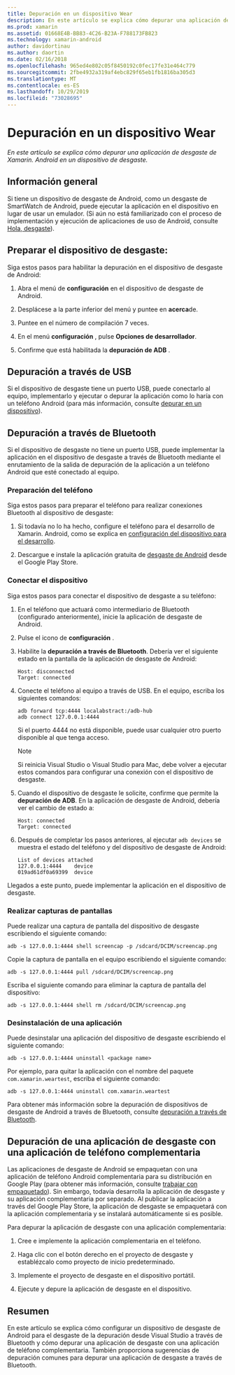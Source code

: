```yaml
---
title: Depuración en un dispositivo Wear
description: En este artículo se explica cómo depurar una aplicación de desgaste de Xamarin. Android en un dispositivo de desgaste.
ms.prod: xamarin
ms.assetid: 01668E4B-BB83-4C26-B23A-F788173FB823
ms.technology: xamarin-android
author: davidortinau
ms.author: daortin
ms.date: 02/16/2018
ms.openlocfilehash: 965ed4e802c05f8450192c0fec17fe31e464c779
ms.sourcegitcommit: 2fbe4932a319af4ebc829f65eb1fb1816ba305d3
ms.translationtype: MT
ms.contentlocale: es-ES
ms.lasthandoff: 10/29/2019
ms.locfileid: "73028695"
---
```

# <a name="debug-on-a-wear-device"></a>Depuración en un dispositivo Wear

_En este artículo se explica cómo depurar una aplicación de desgaste de Xamarin. Android en un dispositivo de desgaste._

## <a name="overview"></a>Información general

Si tiene un dispositivo de desgaste de Android, como un desgaste de SmartWatch de Android, puede ejecutar la aplicación en el dispositivo en lugar de usar un emulador. (Si aún no está familiarizado con el proceso de implementación y ejecución de aplicaciones de uso de Android, consulte [Hola, desgaste](~/android/wear/get-started/hello-wear.md)).

## <a name="prepare-the-wear-device"></a>Preparar el dispositivo de desgaste:

Siga estos pasos para habilitar la depuración en el dispositivo de desgaste de Android:

1. Abra el menú de **configuración** en el dispositivo de desgaste de Android.

2. Desplácese a la parte inferior del menú y puntee en **acerca**de.

3. Puntee en el número de compilación 7 veces.

4. En el menú **configuración** , pulse **Opciones de desarrollador**.

5. Confirme que está habilitada la **depuración de ADB** .

## <a name="debugging-over-usb"></a>Depuración a través de USB

Si el dispositivo de desgaste tiene un puerto USB, puede conectarlo al equipo, implementarlo y ejecutar o depurar la aplicación como lo haría con un teléfono Android (para más información, consulte [depurar en un dispositivo](~/android/deploy-test/debugging/debug-on-device.md)).

## <a name="debugging-over-bluetooth"></a>Depuración a través de Bluetooth

Si el dispositivo de desgaste no tiene un puerto USB, puede implementar la aplicación en el dispositivo de desgaste a través de Bluetooth mediante el enrutamiento de la salida de depuración de la aplicación a un teléfono Android que esté conectado al equipo. 

### <a name="prepare-your-phone"></a>Preparación del teléfono

Siga estos pasos para preparar el teléfono para realizar conexiones Bluetooth al dispositivo de desgaste: 

1. Si todavía no lo ha hecho, configure el teléfono para el desarrollo de Xamarin. Android, como se explica en [configuración del dispositivo para el desarrollo](~/android/get-started/installation/set-up-device-for-development.md).

2. Descargue e instale la aplicación gratuita de [desgaste de Android](https://play.google.com/store/apps/details?id=com.google.android.wearable.app) desde el Google Play Store.

### <a name="connect-the-device"></a>Conectar el dispositivo

Siga estos pasos para conectar el dispositivo de desgaste a su teléfono:

1. En el teléfono que actuará como intermediario de Bluetooth (configurado anteriormente), inicie la aplicación de desgaste de Android. 

2. Pulse el icono de **configuración** .

3. Habilite la **depuración a través de Bluetooth**. Debería ver el siguiente estado en la pantalla de la aplicación de desgaste de Android:

    ```
    Host: disconnected
    Target: connected
    ```

4. Conecte el teléfono al equipo a través de USB. En el equipo, escriba los siguientes comandos:

    ```shell
    adb forward tcp:4444 localabstract:/adb-hub
    adb connect 127.0.0.1:4444
    ```

    Si el puerto 4444 no está disponible, puede usar cualquier otro puerto disponible al que tenga acceso. 

    > [!NOTE]
    > Si reinicia Visual Studio o Visual Studio para Mac, debe volver a ejecutar estos comandos para configurar una conexión con el dispositivo de desgaste.

5. Cuando el dispositivo de desgaste le solicite, confirme que permite la **depuración de ADB**. En la aplicación de desgaste de Android, debería ver el cambio de estado a:

    ```
    Host: connected
    Target: connected
    ```

6. Después de completar los pasos anteriores, al ejecutar `adb devices` se muestra el estado del teléfono y del dispositivo de desgaste de Android:

    ```
    List of devices attached
    127.0.0.1:4444    device
    019ad61df0a69399  device
    ```

Llegados a este punto, puede implementar la aplicación en el dispositivo de desgaste.

<a name="screenshots" />

### <a name="taking-screenshots"></a>Realizar capturas de pantallas

Puede realizar una captura de pantalla del dispositivo de desgaste escribiendo el siguiente comando: 

```shell
adb -s 127.0.0.1:4444 shell screencap -p /sdcard/DCIM/screencap.png
```

Copie la captura de pantalla en el equipo escribiendo el siguiente comando:

```shell
adb -s 127.0.0.1:4444 pull /sdcard/DCIM/screencap.png
```

Escriba el siguiente comando para eliminar la captura de pantalla del dispositivo:

```shell
adb -s 127.0.0.1:4444 shell rm /sdcard/DCIM/screencap.png
```

### <a name="uninstalling-an-app"></a>Desinstalación de una aplicación

Puede desinstalar una aplicación del dispositivo de desgaste escribiendo el siguiente comando:

```shell
adb -s 127.0.0.1:4444 uninstall <package name>
```

Por ejemplo, para quitar la aplicación con el nombre del paquete `com.xamarin.weartest`, escriba el siguiente comando:

```shell
adb -s 127.0.0.1:4444 uninstall com.xamarin.weartest
```

Para obtener más información sobre la depuración de dispositivos de desgaste de Android a través de Bluetooth, consulte [depuración a través de Bluetooth](https://developer.android.com/training/wearables/apps/bt-debugging.html).

## <a name="debugging-a-wear-app-with-a-companion-phone-app"></a>Depuración de una aplicación de desgaste con una aplicación de teléfono complementaria

Las aplicaciones de desgaste de Android se empaquetan con una aplicación de teléfono Android complementaria para su distribución en Google Play (para obtener más información, consulte [trabajar con empaquetado](~/android/wear/deploy-test/packaging.md)). Sin embargo, todavía desarrolla la aplicación de desgaste y su aplicación complementaria por separado. Al publicar la aplicación a través del Google Play Store, la aplicación de desgaste se empaquetará con la aplicación complementaria y se instalará automáticamente si es posible.

Para depurar la aplicación de desgaste con una aplicación complementaria: 

1. Cree e implemente la aplicación complementaria en el teléfono.

2. Haga clic con el botón derecho en el proyecto de desgaste y establézcalo como proyecto de inicio predeterminado.

3. Implemente el proyecto de desgaste en el dispositivo portátil.

4. Ejecute y depure la aplicación de desgaste en el dispositivo.

## <a name="summary"></a>Resumen

En este artículo se explica cómo configurar un dispositivo de desgaste de Android para el desgaste de la depuración desde Visual Studio a través de Bluetooth y cómo depurar una aplicación de desgaste con una aplicación de teléfono complementaria. También proporciona sugerencias de depuración comunes para depurar una aplicación de desgaste a través de Bluetooth.
